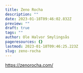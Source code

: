 ```yaml
---
title: Zeno Rocha
description: ""
date: 2023-01-18T09:46:02.832Z
preview: ""
draft: true
tags: ""
author: Ole Halvor Smylingsås
pageresources: {}
lastmod: 2023-01-18T09:46:25.223Z
slug: zeno-rocha
---
```

<!--more-->
https://zenorocha.com/